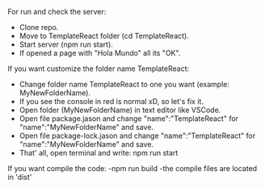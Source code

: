 For run and check the server:
- Clone repo.
- Move to TemplateReact folder (cd TemplateReact).
- Start server (npm run start).
- If opened a page with "Hola Mundo" all its "OK".


If you want customize the folder name TemplateReact:
- Change folder name TemplateReact to one you want (example: MyNewFolderName).
- If you see the console in red is normal xD, so let's fix it.
- Open folder (MyNewFolderName) in text editor like VSCode.
- Open file package.jason and change "name":"TemplateReact" for "name":"MyNewFolderName" and save.
- Open file package-lock.jason and change "name":"TemplateReact" for "name":"MyNewFolderName" and save.
- That' all, open terminal and write: npm run start

If you want compile the code:
-npm run build
-the compile files are located in 'dist'
